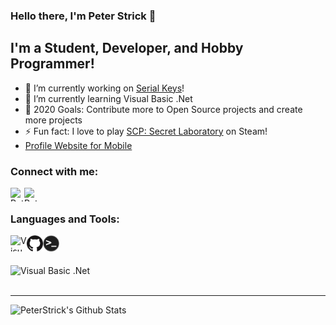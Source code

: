
<!--
**PeterStrick/PeterStrick** is a ✨ _special_ ✨ repository because its `README.md` (this file) appears on your GitHub profile.
-->

### Hello there, I'm Peter Strick 👋

## I'm a Student, Developer, and Hobby Programmer!
- 🔭 I’m currently working on [Serial Keys](https://github.com/PeterStrick/Serial-Keys)!
- 🌱 I’m currently learning Visual Basic .Net
- 🥅 2020 Goals: Contribute more to Open Source projects and create more projects
- ⚡ Fun fact: I love to play [SCP: Secret Laboratory](https://store.steampowered.com/app/700330/SCP_Secret_Laboratory) on Steam!
- [Profile Website for Mobile](https://github.com/PeterStrick)

### Connect with me:

[<img align="left" alt="PeterStrick | Twitter" width=22 height=22 src="https://cdn.jsdelivr.net/npm/simple-icons@v3/icons/twitter.svg" />](https://twitter.com/PeterStrick_Acc)
[<img align="left" alt="PeterStrick | Instagram" width=22 height=22 src="https://cdn.jsdelivr.net/npm/simple-icons@v3/icons/instagram.svg" />](https://instagram.com/peterstrick2005)

<br />

### Languages and Tools:

[<img align="left" alt="Visual Studio 2019" width=26 height=26 src="https://cdn.jsdelivr.net/npm/simple-icons@3.4.0/icons/visualstudio.svg" />](https://visualstudio.microsoft.com/vs)
[<img align="left" alt="GitHub" width=26 height=26 src="https://raw.githubusercontent.com/github/explore/78df643247d429f6cc873026c0622819ad797942/topics/github/github.png" />](https://github.com)
[<img align="left" alt="HTML5" width=26 height=26 src="https://raw.githubusercontent.com/github/explore/80688e429a7d4ef2fca1e82350fe8e3517d3494d/topics/terminal/terminal.png" />](https://www.microsoft.com/en-us/p/windows-terminal/9n0dx20hk701?activetab=pivot:overviewtab)

<br />
<br />

[<img align="left" alt="Visual Basic .Net" height=26 src="https://i.postimg.cc/4dfHpb40/image.png" />](https://visualstudio.microsoft.com/vs/features/net-development)

<br />
<br />

---

<img align="left" alt="PeterStrick's Github Stats" src="https://github-readme-stats.codestackr.vercel.app/api?username=PeterStrick&show_icons=true&hide_border=true" />
